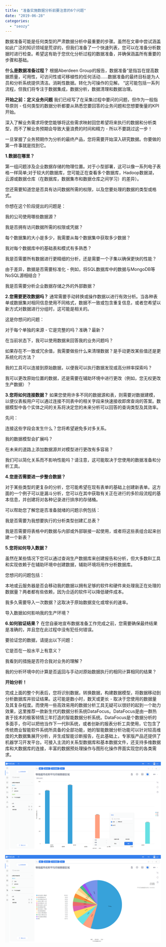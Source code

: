 ```yaml
---
title: "准备实施数据分析前要注意的6个问题"
date: "2019-06-28"
categories: 
  - "seozy"
---
```


数据准备可能是任何类型的严肃数据分析中最重要的步骤。虽然在文章中尝试涵盖如此广泛的知识领域是荒谬的，但我们准备了一个快速列表，您可以在准备分析数据时进行检查。希望这有助于您优化分析过程的数据准备，并确保涵盖所有重要的步骤和基础。

**什么是数据准备过程？** 根据Aberdeen Group的报告，数据准备“是指旨在提高数据质量，可用性，可访问性或可移植性的任何活动......数据准备的最终目标是为人员和分析系统提供清洁。消耗性数据。转化为可操作的见解。 “这可能包括一系列流程，但我们将专注于数据集成，数据分析，数据清理和数据治理。

**开始之前：定义业务问题** 我们已经写了在采集过程中要问的问题，但作为一般指导原则 - 任何类型的数据分析都要从熟悉您要回答的业务问题和您想要衡量的KPI开始。

深入了解业务需求将使您能够将这些需求映射回您希望将来执行的数据和分析类型，而不了解业务预期会导致大量浪费的时间和精力 - 所以不要跳过这一步！

一旦掌握了业务预期作为分析的最终产品，您将需要开始深入研究数据。你要做的第一件事就是找到它。

**1.数据在哪里？**

第一组问题涉及企业数据存储的物理位置。对于小型部署，这可以像一系列电子表格一样简单;对于较大的数据库，您可能正在查看多个数据库，Hadoop数据湖，云源或数据仓库（在数据库，数据集市和数据仓库之间学习）的差异）。

您还需要知道您是否具有访问数据所需的权限，以及您要处理的数据的类型或格式。

你想在这个阶段提出的问题是：

我的公司使用哪些数据源？

我是否拥有访问数据所需的权限或凭据？

每个数据集的大小是多少，我需要从每个数据集中获取多少数据？

我对每个数据库中的基础表和模式有多熟悉？

我是否需要所有数据进行更精细的分析，还是需要一个子集以确保更快的性能？

由于差异，数据是否需要标准化 - 例如，将SQL数据库中的数据与MongoDB等NoSQL源相结合？

我是否需要分析企业数据存储之外的外部数据？

**2.您需要更改数据吗？** 通常需要手动转换或操作数据以进行有效分析。当各种表单或数据集对相同信息使用不同格式，数据不一致或包含重复信息，或者您希望以新方式对数据进行分组时，这可能是相关的。

这是你想问的问题：

对于每个单独的来源 - 它是完整的吗？准确？最新？

在当前状态下，我可以使用数据来回答我的业务问题吗？

如果存在不一致或冗余值，我需要做些什么来清理数据？是手动更改某些值还是更系统化的方法？

我的工具可以连接到原始数据，以便我可以执行数据发现或高分辨率探索吗？

我可以更改原始位置的数据，还是需要在辅助环境中进行更改（例如，您无权更改生产数据）？

**3.您将如何连接数据？** 如果您使用许多不同的数据源和表，则需要对数据建模，以便仪表板用户可以通过连接不同表中的相关字段来快速接收即席查询的答案。数据模型中各个实体之间的关系将决定您的未来分析可以回答的查询类型及其效率。

先问：

连接这些字段会发生什么？您将希望避免多对多关系。

我的数据模型会扩展吗？

在未来的道路上添加数据源并对模型进行更改有多容易？

我们可以简化关系而不影响性能吗？请注意，这可能取决于您使用的数据准备和分析工具。

**4.您是否需要进一步整合数据？**

对于某些类型的更复杂的分析，您可能希望在现有表单的基础上创建新表单。这方面的一个例子可以是漏斗分析，您可以在其中获取有关正在进行的多阶段流程的基本信息，并创建将对各种记录进行排序的存储桶。

可以帮助您了解您是否准备就绪的问题示例包括：

我是否需要为我想要执行的分析类型创建汇总表？

我是否需要将表格中的数据与内部或外部联接一起使用，或者将这些表组合起来创建一个新表？

**5.您将如何导入数据？**

虽然在某些情况下您可以通过查询生产数据库来创建报告和分析，但大多数BI工具和实现依赖于在辅助环境中创建数据，辅助环境将用作分析数据库。

您想问的问题包括：

本地或云服务器是否会移动我的数据以拥有足够的软件和硬件来处理我正在处理的数据量？两者都有些依赖，因为合适的软件可以降低硬件成本。

我多久需要导入一次数据？这取决于原始数据变化或增长的速率。

导入数据如何影响我的生产环境？

**6.如何验证结果？** 在您自豪地宣布数据准备工作完成之前，您需要确保最终结果是准确的，并且您在此过程中没有犯任何错误。

要验证您的数据，请提出以下问题：

它是否在一般水平上有意义？

我看到的措施是否符合我对业务的理解？

我的分析环境中的计算是否返回与手动对原始数据执行的相同计算相同的结果？

**开始分析！**

完成上面的整个列表后，您将识别数据，转换数据，构建数据模型，将数据移动到分析数据库并验证结果。这可能是数小时，数天或更长 - 取决于您使用的数据量及其复杂程度。而使用一些高效易用的数据分析工具无疑可以很好的起到一个助力效果，这里推荐一款新生代的数据分析系统DataFocus。DataFocus是由一群热衷于技术的极客倾情三年打造的智能数据分析系统。DataFocus是个数据分析的多面手，你可以把他当作下一代BI系统，或者创新的报表分析工具使用，它包含了传统商业智能软件系统所具备的全部功能，她的智能数据分析功能可以针对较高维度的大数据集展开分析，并生成智能诊断报告，在此基础上，专家版产品还提供了机器学习开发平台。可接入主流的关系型数据库和基本数据文件，还支持多维数据库和大数据库的连接，丰富的数据预处理操作与图形化操作界面实现您的各类需求。

![](images/word-image-59.png)

![](images/word-image-60.png)

